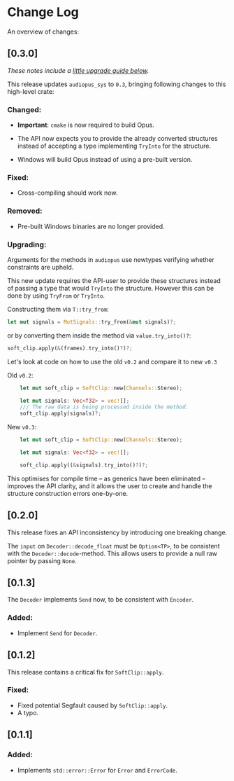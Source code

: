 # Change Log

An overview of changes:

## [0.3.0]
*These notes include a [little upgrade guide below](##Upgrading).*

This release updates `audiopus_sys` to `0.3`, bringing following
changes to this high-level crate:

### **Changed:**
* **Important**: `cmake` is now required to build Opus.

* The API now expects you to provide the already converted structures instead of
accepting a type implementing `TryInto` for the structure.

* Windows will build Opus instead of using a pre-built version.

### **Fixed:**

* Cross-compiling should work now.

### **Removed:**

* Pre-built Windows binaries are no longer provided.

### **Upgrading:**
Arguments for the methods in `audiopus` use newtypes verifying whether
constraints are upheld.

This new update requires the API-user to provide these
structures instead of passing a type that would `TryInto` the structure.
However this can be done by using `TryFrom` or `TryInto`.

Constructing them via `T::try_from`:

```rust
let mut signals = MutSignals::try_from(&mut signals)?;
```

or by converting them inside the method via `value.try_into()?`:

```rust
soft_clip.apply(&(frames).try_into()?)?;
```

Let's look at code on how to use the old `v0.2` and compare it to new `v0.3`

Old `v0.2`:
```rust
    let mut soft_clip = SoftClip::new(Channels::Stereo);

    let mut signals: Vec<f32> = vec![];
    /// The raw data is being processed inside the method.
    soft_clip.apply(signals)?;
```

New `v0.3`:
```rust
    let mut soft_clip = SoftClip::new(Channels::Stereo);

    let mut signals: Vec<f32> = vec![];

    soft_clip.apply((&signals).try_into()?)?;
```
This optimises for compile time – as generics have been eliminated – improves the API clarity, and it allows the
user to create and handle the structure construction errors one-by-one.

## [0.2.0]

This release fixes an API inconsistency by introducing one breaking change.

The `input` on `Decoder::decode_float` must be `Option<TP>`,
to be consistent with the `Decoder::decode`-method.
This allows users to provide a null raw pointer by passing `None`.

## [0.1.3]

The `Decoder` implements `Send` now, to be consistent with `Encoder`.

### **Added:**

* Implement `Send` for `Decoder`.

## [0.1.2]

This release contains a critical fix for `SoftClip::apply`.

### **Fixed:**

* Fixed potential Segfault caused by `SoftClip::apply`.
* A typo.

## [0.1.1]

### **Added:**

* Implements `std::error::Error` for `Error` and `ErrorCode`.


